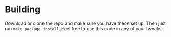 # Building
Download or clone the repo and make sure you have theos set up. Then just run `make package install`. Feel free to use this code in any of your tweaks.
